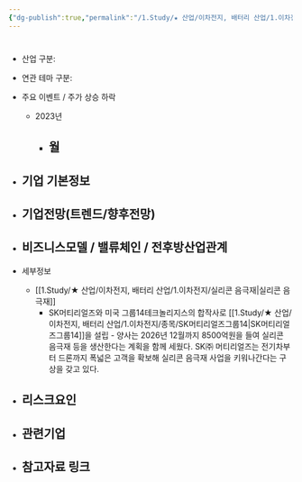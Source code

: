 ```yaml
---
{"dg-publish":true,"permalink":"/1.Study/★ 산업/이차전지, 배터리 산업/1.이차전지/종목/SK머티리얼즈/","created":"2024-11-20T21:02:27.568+09:00","updated":"2025-06-03T20:07:21.282+09:00"}
---
```


#

- 산업 구분:


- 연관 테마 구분: 



- 주요 이벤트  /  주가 상승 하락
	- 2023년
		- 월
			- 




- 기업 기본정보
	- 





 - 기업전망(트렌드/향후전망)
	- 





- 비즈니스모델 / 밸류체인 / 전후방산업관계
	- 





- 세부정보
	- [[1.Study/★ 산업/이차전지, 배터리 산업/1.이차전지/실리콘 음극재\|실리콘 음극재]]
		- SK머티리얼즈와 미국 그룹14테크놀리지스의 합작사로 [[1.Study/★ 산업/이차전지, 배터리 산업/1.이차전지/종목/SK머티리얼즈그룹14\|SK머티리얼즈그룹14]]을 설립
				- 양사는 2026년 12월까지 8500억원을 들여 실리콘 음극재 등을 생산한다는 계획을 함께 세웠다. SK㈜ 머티리얼즈는 전기차부터 드론까지 폭넓은 고객을 확보해 실리콘 음극재 사업을 키워나간다는 구상을 갖고 있다.





- 리스크요인
	- 





- 관련기업
	- 




- 참고자료 링크
	- 